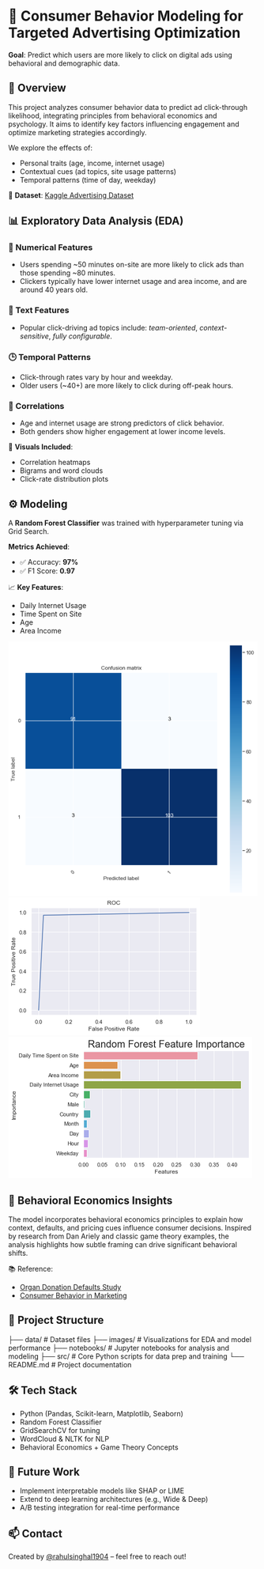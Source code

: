 # 🎯 Consumer Behavior Modeling for Targeted Advertising Optimization

**Goal**: Predict which users are more likely to click on digital ads using behavioral and demographic data.

## 📌 Overview

This project analyzes consumer behavior data to predict ad click-through likelihood, integrating principles from behavioral economics and psychology. It aims to identify key factors influencing engagement and optimize marketing strategies accordingly.

We explore the effects of:
- Personal traits (age, income, internet usage)
- Contextual cues (ad topics, site usage patterns)
- Temporal patterns (time of day, weekday)

🔗 **Dataset**: [Kaggle Advertising Dataset](https://www.kaggle.com/fayomi/advertising)


## 📊 Exploratory Data Analysis (EDA)

### 🔢 Numerical Features
- Users spending ~50 minutes on-site are more likely to click ads than those spending ~80 minutes.
- Clickers typically have lower internet usage and area income, and are around 40 years old.

### 📝 Text Features
- Popular click-driving ad topics include: *team-oriented*, *context-sensitive*, *fully configurable*.

### 🕒 Temporal Patterns
- Click-through rates vary by hour and weekday.
- Older users (~40+) are more likely to click during off-peak hours.

### 🔄 Correlations
- Age and internet usage are strong predictors of click behavior.
- Both genders show higher engagement at lower income levels.

📌 **Visuals Included**:
- Correlation heatmaps
- Bigrams and word clouds
- Click-rate distribution plots


## ⚙️ Modeling

A **Random Forest Classifier** was trained with hyperparameter tuning via Grid Search.

**Metrics Achieved**:
- ✅ Accuracy: **97%**
- ✅ F1 Score: **0.97**

📈 **Key Features**:
- Daily Internet Usage
- Time Spent on Site
- Age
- Area Income

![Confusion Matrix](images/confusion_matrix.png)
![ROC Curve](images/ROC.png)
![Feature Importance](images/feature_importance.png)


## 🧠 Behavioral Economics Insights

The model incorporates behavioral economics principles to explain how context, defaults, and pricing cues influence consumer decisions. Inspired by research from Dan Ariely and classic game theory examples, the analysis highlights how subtle framing can drive significant behavioral shifts.

📚 Reference:
- [Organ Donation Defaults Study](https://en.wikipedia.org/wiki/Organ_donation)
- [Consumer Behavior in Marketing](https://www.omniconvert.com/blog/consumer-behavior-in-marketing-patterns-types-segmentation.html)


## 📂 Project Structure

├── data/ # Dataset files
├── images/ # Visualizations for EDA and model performance
├── notebooks/ # Jupyter notebooks for analysis and modeling
├── src/ # Core Python scripts for data prep and training
└── README.md # Project documentation


## 🛠️ Tech Stack

- Python (Pandas, Scikit-learn, Matplotlib, Seaborn)
- Random Forest Classifier
- GridSearchCV for tuning
- WordCloud & NLTK for NLP
- Behavioral Economics + Game Theory Concepts


## 📌 Future Work

- Implement interpretable models like SHAP or LIME
- Extend to deep learning architectures (e.g., Wide & Deep)
- A/B testing integration for real-time performance

## 📫 Contact

Created by [@rahulsinghal1904](https://github.com/rahulsinghal1904) – feel free to reach out!

